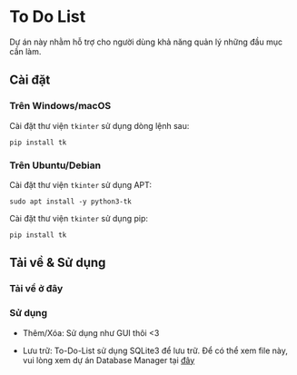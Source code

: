 
# To Do List

Dự án này nhằm hỗ trợ cho người dùng khả năng quản lý những đầu mục cần làm.

## Cài đặt

### Trên Windows/macOS

Cài đặt thư viện `tkinter` sử dụng dòng lệnh sau:


    pip install tk


### Trên Ubuntu/Debian

Cài đặt thư viện `tkinter` sử dụng APT:

    sudo apt install -y python3-tk

Cài đặt thư viện `tkinter` sử dụng pip:

    pip install tk

## Tải về & Sử dụng

### Tải về ở đây

### Sử dụng

+ Thêm/Xóa: Sử dụng như GUI thôi <3

+ Lưu trữ: To-Do-List sử dụng SQLite3 để lưu trữ. Để có thể xem file này, vui lòng xem dự án Database Manager tại [đây](https://github.com/TheFlightSims/windowsserver-mgmttools)
